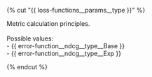 {% cut "{{ loss-functions__params__type }}" %}

Metric calculation principles.<br/><br/>Possible values:<br/>- {{ error-function__ndcg__type__Base }}<br/>- {{ error-function__ndcg__type__Exp }}

{% endcut %}
